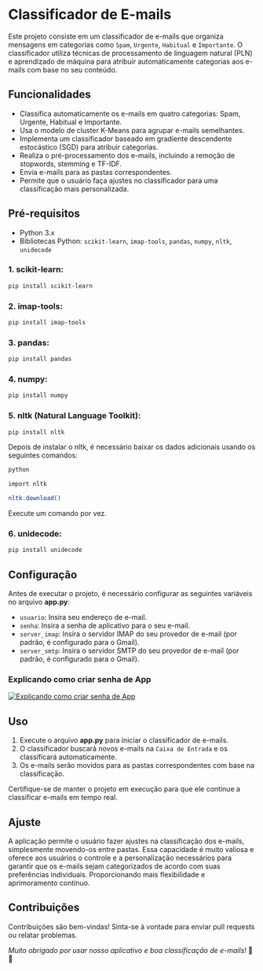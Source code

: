 # Classificador de E-mails
Este projeto consiste em um classificador de e-mails que organiza mensagens em categorias como `Spam`, `Urgente`, `Habitual` e `Importante`. O classificador utiliza técnicas de processamento de linguagem natural (PLN) e aprendizado de máquina para atribuir automaticamente categorias aos e-mails com base no seu conteúdo.
## Funcionalidades
- Classifica automaticamente os e-mails em quatro categorias: Spam, Urgente, Habitual e Importante.
- Usa o modelo de cluster K-Means para agrupar e-mails semelhantes.
- Implementa um classificador baseado em gradiente descendente estocástico (SGD) para atribuir categorias.
- Realiza o pré-processamento dos e-mails, incluindo a remoção de stopwords, stemming e TF-IDF.
- Envia e-mails para as pastas correspondentes.
- Permite que o usuário faça ajustes no classificador para uma classificação mais personalizada.
## Pré-requisitos
- Python 3.x
- Bibliotecas Python: `scikit-learn`, `imap-tools`, `pandas`, `numpy`, `nltk`, `unidecode`
### 1. scikit-learn:
```sh
pip install scikit-learn
```
### 2. imap-tools:
```sh
pip install imap-tools
```
### 3. pandas:
```sh
pip install pandas
```
### 4. numpy:
```sh
pip install numpy
```
### 5. nltk (Natural Language Toolkit):
```sh
pip install nltk
```
Depois de instalar o nltk, é necessário baixar os dados adicionais usando os seguintes comandos:
```sh 
python
```
```sh
import nltk
```
```sh
nltk.download()
```
Execute um comando por vez.
### 6. unidecode:
```sh
pip install unidecode
```
## Configuração
Antes de executar o projeto, é necessário configurar as seguintes variáveis no arquivo __app.py__:

- `usuario`: Insira seu endereço de e-mail.
- `senha`: Insira a senha de aplicativo para o seu e-mail.
- `server_imap`: Insira o servidor IMAP do seu provedor de e-mail (por padrão, é configurado para o Gmail).
- `server_smtp`: Insira o servidor SMTP do seu provedor de e-mail (por padrão, é configurado para o Gmail).

### Explicando como criar senha de App
[![Explicando como criar senha de App](https://i.ytimg.com/vi/ZqFaFEIqTaE/hqdefault.jpg?sqp=-oaymwE2COADEI4CSFXyq4qpAygIARUAAIhCGAFwAcABBvABAfgB_gmAArQFigIMCAAQARh_ICIoGzAP&rs=AOn4CLB0wDv_2N1LFLbGPAT83JW33u6zUw)](https://www.youtube.com/watch?v=ZqFaFEIqTaE)
## Uso
1. Execute o arquivo __app.py__ para iniciar o classificador de e-mails.
2. O classificador buscará novos e-mails na `Caixa de Entrada` e os classificará automaticamente.
3. Os e-mails serão movidos para as pastas correspondentes com base na classificação.

Certifique-se de manter o projeto em execução para que ele continue a classificar e-mails em tempo real.
## Ajuste
A aplicação permite o usuário fazer ajustes na classificação dos e-mails, simplesmente movendo-os entre pastas. Essa capacidade é muito valiosa e oferece aos usuários o controle e a personalização necessários para garantir que os e-mails sejam categorizados de acordo com suas preferências individuais. Proporcionando mais flexibilidade e aprimoramento contínuo.
## Contribuições
Contribuições são bem-vindas! Sinta-se à vontade para enviar pull requests ou relatar problemas.

*Muito obrigado por usar nosso aplicativo e boa classificação de e-mails!* 📧✨
